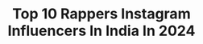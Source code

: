 ---
title: Top 10 Rappers Instagram Influencers In India In 2024
description: >-
  Find top rappers Instagram influencers in India in 2024. Most popular hashtags: #music #hiphop #india #reels.
platform: Instagram
hits: 148
text_top: Discover the top-rated Instagram influencers on inBeat.
text_bottom: Our platform aggregates 148 Instagram influencers like this in India for you to collaborate.
profiles:
  - username: "agsyworld"
    fullname: >-
      Agsy•Mother OG
    bio: >-
      Composer | Lyricist | Rapper | Singer | Director + INTP Virgo 🧠🇮🇳
    location: "India"
    followers: 273878
    engagement: 797
    commentsToLikes: 0.015211
    id: ck15sktbjdif90i19w3a65m8n
    verified: false
    hashtags: "#motherog, #freeversefriday, #agsy, #parwah"
  - username: "talhahyunus"
    fullname: >-
      Talhah Yunus
    bio: >-
      Rapper/Songwriter/Record Producer/Filmmaker @youngstunnersofficial @stunnervisionofficial 📩 For Queries: @alinanaghman @alihafeezurrahman
    location: "India"
    followers: 781329
    engagement: 1035
    commentsToLikes: 0.008026
    id: ck15pfh3mxmqi0i19nb2t6ioi
    verified: false
    hashtags: "#youngstunners, #talhahyunus, #stunnervision, #talhaanjum"
  - username: "skndrkalo"
    fullname: >-
      SIKANDER KAHLON
    bio: >-
      Your Favourite Rapper | KKG 🏴 | RIP SMW | EAST PUNJAB | MOHALI | INDEPENDENT | #GIWTB out now🚨 ⚠️
    location: "India"
    followers: 126930
    engagement: 1294
    commentsToLikes: 0.018899
    id: ckaozwyaenrxc0i78vagyr4iu
    verified: false
    hashtags: "#sikanderkahlon, #stormshadow, #2023flow, #kkgforever"
  - username: "rahul_dito"
    fullname: >-
      Rahul Dit-O
    bio: >-
      ಕನ್ನಡದ Gangsta Rapper 🎤 ಬೆಂಗಳೂರಿನ ಬೆಂಕಿ 🔥ನಾ ಹೇಳೋದು ನಂಗನ್ಸಿದ್ದನ್ನೇ, ತಗೋ 😈 Queries & Bookings DM @harishvictory Plz Worry 👇🏼
    location: "India"
    followers: 422190
    engagement: 1093
    commentsToLikes: 0.004537
    id: ck14icz0qest40i19qkbihzdx
    verified: false
    hashtags: "#rahuldito, #kannadarap, #plzworry, #allnotok"
  - username: "jagirdarrv47"
    fullname: >-
      Raghuveer Singh Rajpurohit
    bio: >-
      देशभक्त by blood🇮🇳 • Lyricist । Rapper | singer
    location: "India"
    followers: 117626
    engagement: 2327
    commentsToLikes: 0.016651
    id: ckaowb4rm85750i78j7p3z1ug
    verified: false
    hashtags: "#rajpurohit, #shoot, #hindu, #rapperiyabaalam"
  - username: "luckyyadavartist"
    fullname: >-
      Lucky Yadav
    bio: >-
      Rapper 🎤 Music Producer 🎹 Performing Arts 🎬 • 💿 Listen To My Songs Here👇🏻 YouTube : LUCKY YADAV MUSIC 🔔 • Subscribe Now🔔 • 💿 "Tsunami" Song Out Now ⬇️
    location: "India"
    followers: 8920
    engagement: 572
    commentsToLikes: 0.107279
    id: ck9wg8j95sasj0j78avt6c3gr
    verified: false
    hashtags: "#video, #reels, #reelsvideo, #photooftheday"
  - username: "adil.kalyanpur"
    fullname: >-
      Adil Kalyanpur
    bio: >-
      Here to make your life a little better :) 🎾 Indian tennis pro by day, 🎶 Rapper and magician by night 👇 “My Story” music video OUT NOW!!
    location: "India"
    followers: 23941
    engagement: 9049
    commentsToLikes: 0.029120
    id: ck6uau12z5nmc0j719c687fqw
    verified: false
    hashtags: "#instareels, #reelsindia, #explorepage, #reels"
  - username: "officialfejo"
    fullname: >-
      FEJO
    bio: >-
      Rapper, Song Writer, Composer, Actor, Director 🎥 422K+ community on Youtube 🤗 📩 DM for shows, collabs, enquiries 🙌🏻 🔁 latest video ⤵️ #Fejo
    location: "India"
    followers: 201125
    engagement: 947
    commentsToLikes: 0.007220
    id: ck6ugyaa15vxu0j71w51d96f8
    verified: false
    hashtags: "#indie, #hiphop, #thrissur, #mallurapper"
  - username: "kd.desirock"
    fullname: >-
      KD
    bio: >-
      Business Inquiries : +91-9808880000 +91-8607152001 Haryana’s Best Rapper Award Holder https://youtube.com/@DESIROCKKD?si=kHqBFaIrMdjc5IPG
    location: "India"
    followers: 386722
    engagement: 391
    commentsToLikes: 0.017251
    id: ck14hyz1dcuh00i19sxw4qq9n
    verified: false
    hashtags: "#tandav, #kddesirock, #kd, #desirock"
  - username: "rollrida"
    fullname: >-
      Roll Rida
    bio: >-
      Telugu Rapper | Actor | Lyricist Managed by @nikunjjjjj For Brand Collaborations Email: bookrollrida@gmail.com Rana Naidu Music Video
    location: "India"
    followers: 318917
    engagement: 336
    commentsToLikes: 0.003301
    id: ck5hhi5hl8cjz0i111bfta9ls
    verified: true
    hashtags: "#music, #telugu, #fyp, #rananaidu"
---